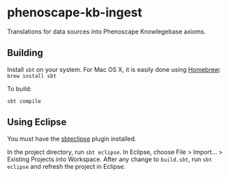 # phenoscape-kb-ingest

Translations for data sources into Phenoscape Knowlegebase axioms.

## Building

Install `sbt` on your system. For Mac OS X, it is easily done using [Homebrew](http://brew.sh): `brew install sbt`

To build:

`sbt compile`

## Using Eclipse

You must have the [sbteclipse](https://github.com/typesafehub/sbteclipse) plugin installed.

In the project directory, run `sbt eclipse`. In Eclipse, choose File > Import... > Existing Projects into Workspace. After any change to `build.sbt`, run `sbt eclipse` and refresh the project in Eclipse.